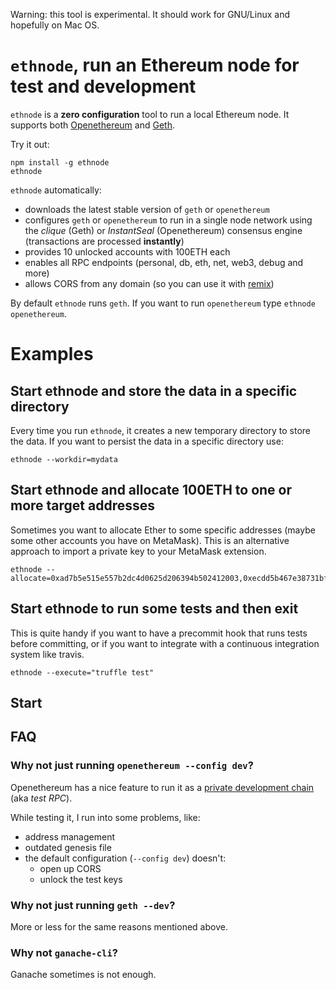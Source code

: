 Warning: this tool is experimental. It should work for GNU/Linux and hopefully on Mac OS.

# `ethnode`, run an Ethereum node for test and development
`ethnode` is a **zero configuration** tool to run a local Ethereum node. It supports both [Openethereum][openethereum] and [Geth][geth].

Try it out:
```
npm install -g ethnode
ethnode
```

`ethnode` automatically:
- downloads the latest stable version of `geth` or `openethereum`
- configures `geth` or `openethereum` to run in a single node network using the *clique* (Geth) or *InstantSeal* (Openethereum) consensus engine (transactions are processed **instantly**)
- provides 10 unlocked accounts with 100ETH each
- enables all RPC endpoints (personal, db, eth, net, web3, debug and more)
- allows CORS from any domain (so you can use it with [remix][remix])

By default `ethnode` runs `geth`. If you want to run `openethereum` type `ethnode openethereum`.

# Examples

## Start ethnode and store the data in a specific directory
Every time you run `ethnode`, it creates a new temporary directory to store the data. If you want to persist the data in a specific directory use:
```
ethnode --workdir=mydata
```

## Start ethnode and allocate 100ETH to one or more target addresses
Sometimes you want to allocate Ether to some specific addresses (maybe some other accounts you have on MetaMask). This is an alternative approach to import a private key to your MetaMask extension.
```
ethnode --allocate=0xad7b5e515e557b2dc4d0625d206394b502412003,0xecdd5b467e38731bfad4bd75faa45c7d58e41b49
```

## Start ethnode to run some tests and then exit
This is quite handy if you want to have a precommit hook that runs tests before committing, or if you want to integrate with a continuous integration system like travis.

```
ethnode --execute="truffle test"
```

## Start

## FAQ
### Why not just running `openethereum --config dev`?
Openethereum has a nice feature to run it as a [private development chain][openethereum:devchain] (aka *test RPC*).

While testing it, I run into some problems, like:
- address management
- outdated genesis file
- the default configuration (`--config dev`) doesn't:
  - open up CORS
  - unlock the test keys

### Why not just running `geth --dev`?
More or less for the same reasons mentioned above.

### Why not `ganache-cli`?
Ganache sometimes is not enough.


[openethereum]: https://github.com/openethereum/openethereum
[geth]: https://github.com/ethereum/go-ethereum
[openethereum:devchain]: https://openethereum.github.io/wiki/Private-development-chain
[remix]: http://remix.ethereum.org/
[geth-testnet]: https://hackernoon.com/setup-your-own-private-proof-of-authority-ethereum-network-with-geth-9a0a3750cda8
[hudson:gas]: https://hudsonjameson.com/2017-06-27-accounts-transactions-gas-ethereum/
